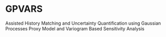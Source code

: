 # GPVARS
Assisted History Matching and Uncertainty Quantification using Gaussian Processes Proxy Model and Variogram Based Sensitivity Analysis
